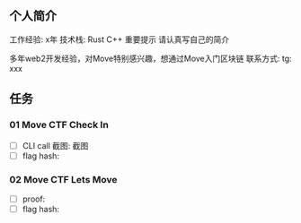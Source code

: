## 个人简介

工作经验: x年
技术栈: Rust C++
重要提示 请认真写自己的简介

多年web2开发经验，对Move特别感兴趣，想通过Move入门区块链
联系方式: tg: xxx

## 任务

### 01 Move CTF Check In
- [ ] CLI call 截图: 截图
- [ ] flag hash:

### 02 Move CTF Lets Move
- [ ] proof:
- [ ] flag hash: